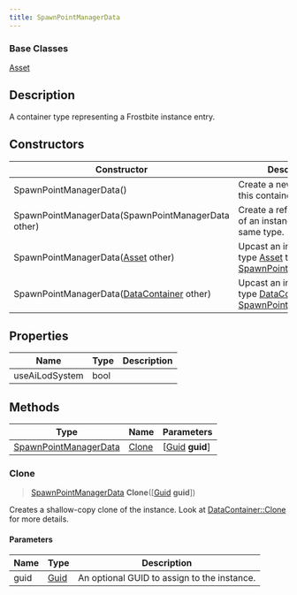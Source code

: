 ```yaml
---
title: SpawnPointManagerData
---
```

### Base Classes

[Asset](/vext/ref/fb/asset/)

## Description

A container type representing a Frostbite instance entry.

## Constructors

| Constructor                                                                      | Description                                                                                                                       |
| -------------------------------------------------------------------------------- | --------------------------------------------------------------------------------------------------------------------------------- |
| SpawnPointManagerData()                                                          | Create a new instance of this container type.                                                                                     |
| SpawnPointManagerData(SpawnPointManagerData other)                               | Create a reference copy of an instance of the same type.                                                                          |
| SpawnPointManagerData([Asset](/vext/ref/fb/asset/) other)                                      | Upcast an instance of type [Asset](/vext/ref/fb/asset/) to [SpawnPointManagerData](/vext/ref/fb/spawnpointmanagerdata/).                                      |
| SpawnPointManagerData([DataContainer](/vext/ref/shared/class/datacontainer) other) | Upcast an instance of type [DataContainer](/vext/ref/shared/class/datacontainer) to [SpawnPointManagerData](/vext/ref/fb/spawnpointmanagerdata/). |

## Properties

| Name           | Type | Description |
| -------------- | ---- | ----------- |
| useAiLodSystem | bool |             |

## Methods

| Type                                           | Name            | Parameters                                     |
| ---------------------------------------------- | --------------- | ---------------------------------------------- |
| [SpawnPointManagerData](/vext/ref/fb/spawnpointmanagerdata/) | [Clone](#clone) | \[[Guid](/vext/ref/shared/class/guid) **guid**\] |

### Clone

> [SpawnPointManagerData](/vext/ref/fb/spawnpointmanagerdata/) **Clone**(\[[Guid](/vext/ref/shared/class/guid) **guid**\])

Creates a shallow-copy clone of the instance. Look at [DataContainer::Clone](/vext/ref/shared/class/datacontainer#clone) for more details.

#### Parameters

| Name | Type         | Description                                 |
| ---- | ------------ | ------------------------------------------- |
| guid | [Guid](/vext/ref/shared/class/guid/) | An optional GUID to assign to the instance. |
